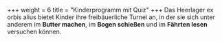+++
weight = 6
title = "Kinderprogramm mit Quiz"
+++
Das Heerlager ex orbis alius bietet Kinder ihre freibäuerliche Turnei an, in der sie sich unter anderem im **Butter machen**, im **Bogen schießen** und im **Fährten lesen** versuchen können. 